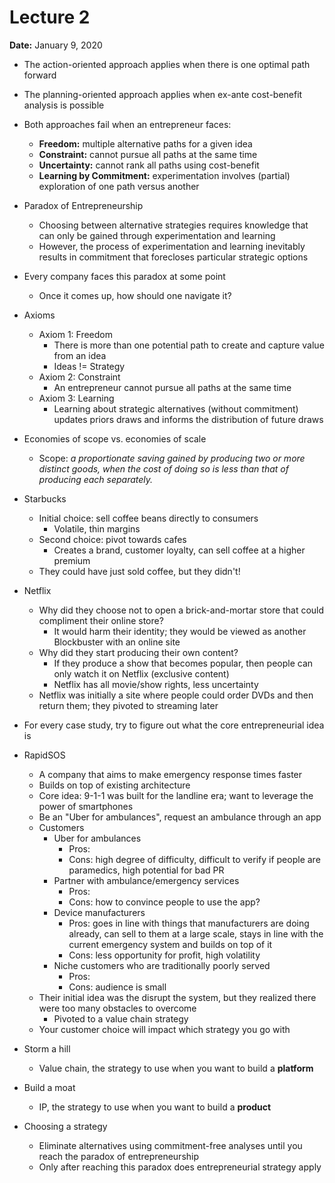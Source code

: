 # Lecture 2

**Date:** January 9, 2020

* The action-oriented approach applies when there is one optimal path forward
* The planning-oriented approach applies when ex-ante cost-benefit analysis is possible
* Both approaches fail when an entrepreneur faces:
  * **Freedom:** multiple alternative paths for a given idea
  * **Constraint:** cannot pursue all paths at the same time
  * **Uncertainty:** cannot rank all paths using cost-benefit
  * **Learning by Commitment:** experimentation involves (partial) exploration of one path versus another
* Paradox of Entrepreneurship
  * Choosing between alternative strategies requires knowledge that can only be gained through experimentation and learning
  * However, the process of experimentation and learning inevitably results in commitment that forecloses particular strategic options
* Every company faces this paradox at some point
  * Once it comes up, how should one navigate it?
* Axioms
  * Axiom 1: Freedom
    * There is more than one potential path to create and capture value from an idea
    * Ideas != Strategy
  * Axiom 2: Constraint
    * An entrepreneur cannot pursue all paths at the same time
  * Axiom 3: Learning
    * Learning about strategic alternatives (without commitment) updates priors draws and informs the distribution of future draws
* Economies of scope vs. economies of scale
  * Scope: *a proportionate saving gained by producing two or more distinct goods, when the cost of doing so is less than that of producing each separately.*
* Starbucks
  * Initial choice: sell coffee beans directly to consumers
    * Volatile, thin margins
  * Second choice: pivot towards cafes
    * Creates a brand, customer loyalty, can sell coffee at a higher premium
  * They could have just sold coffee, but they didn't!
* Netflix
  * Why did they choose not to open a brick-and-mortar store that could compliment their online store?
    * It would harm their identity; they would be viewed as another Blockbuster with an online site
  * Why did they start producing their own content?
    * If they produce a show that becomes popular, then people can only watch it on Netflix (exclusive content)
    * Netflix has all movie/show rights, less uncertainty
  * Netflix was initially a site where people could order DVDs and then return them; they pivoted to streaming later
* For every case study, try to figure out what the core entrepreneurial idea is 

* RapidSOS
  * A company that aims to make emergency response times faster
  * Builds on top of existing architecture
  * Core idea: 9-1-1 was built for the landline era; want to leverage the power of smartphones
  * Be an "Uber for ambulances", request an ambulance through an app
  * Customers
    * Uber for ambulances
      * Pros: 
      * Cons: high degree of difficulty, difficult to verify if people are paramedics, high potential for bad PR
    * Partner with ambulance/emergency services
      * Pros: 
      * Cons: how to convince people to use the app?
    * Device manufacturers
      * Pros: goes in line with things that manufacturers are doing already, can sell to them at a large scale, stays in line with the current emergency system and builds on top of it
      * Cons: less opportunity for profit, high volatility
    * Niche customers who are traditionally poorly served
      * Pros: 
      * Cons: audience is small
  * Their initial idea was the disrupt the system, but they realized there were too many obstacles to overcome
    * Pivoted to a value chain strategy
  * Your customer choice will impact which strategy you go with
* Storm a hill
  * Value chain, the strategy to use when you want to build a **platform**
* Build a moat
  * IP, the strategy to use when you want to build a **product**
* Choosing a strategy
  * Eliminate alternatives using commitment-free analyses until you reach the paradox of entrepreneurship
  * Only after reaching this paradox does entrepreneurial strategy apply

